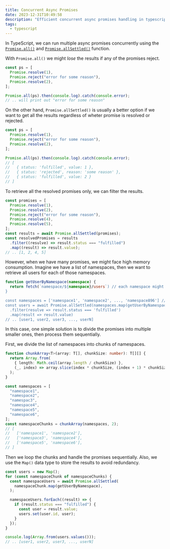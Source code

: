 ```yaml
---
title: Concurrent Async Promises
date: 2023-12-31T10:49:58
description: "Efficient concurrent async promises handling in typescript"
tags:
  - typescript
---
```


In TypeScript, we can run multiple async promises concurrently using the
[`Promise.all()`](https://developer.mozilla.org/en-US/docs/Web/JavaScript/Reference/Global_Objects/Promise/all) and [`Promise.allSettled()`](https://developer.mozilla.org/en-US/docs/Web/JavaScript/Reference/Global_Objects/Promise/allSettled) function.

With `Promise.all()` we might _lose_ the results if any
of the promises reject.

```typescript
const ps = [
  Promise.resolve(1),
  Promise.reject("error for some reason"),
  Promise.resolve(2),
];

Promise.all(ps).then(console.log).catch(console.error);
// .. will print out "error for some reason"
```

On the other hand, `Promise.allSettled()` is usually a better option if we want
to get all the results regardless of wheter promise is resolved or rejected.

```typescript
const ps = [
  Promise.resolve(1),
  Promise.reject("error for some reason"),
  Promise.resolve(2),
];

Promise.all(ps).then(console.log).catch(console.error);
// [
//   { status: 'fulfilled', value: 1 },
//   { status: 'rejected', reason: 'some reason' },
//   { status: 'fulfilled', value: 2 }
// ]
```

To retrieve all the resolved promises only, we can filter the results.

```typescript
const promises = [
  Promise.resolve(1),
  Promise.resolve(2),
  Promise.reject("error for some reason"),
  Promise.resolve(4),
  Promise.resolve(5),
];
const results = await Promise.allSettled(promises);
const resolvedPromises = results
  .filter((resulve) => result.status === "fulfilled")
  .map((result) => result.value);
// .. [1, 2, 4, 5]
```

However, when we have many promises, we might face high memory consumption.
Imagine we have a list of namespaces, then we want to retrieve all users for each of those namespaces.

```typescript
function getUserByNamespace(namespace) {
  return fetch(`namespace/${namespace}/users`) // each namespace might have hundreds if not thousands of users
}

const namespaces = ['namespace1', 'namespace2', ..., 'namespace896'] // suppose we have hundreds of namespaces
const users = await Promise.allSettled(namespaces.map(getUserByNamespaces))
  .filter(resulve => result.status === 'fulfilled')
  .map(result => result.value)
// .. [user1, user2, user3, ..., userN]
```

In this case, one simple solution is to divide the promises into multiple smaller ones, then process them sequentially.

First, we divide the list of namespaces into chunks of namespaces.

```typescript
function chunkArray<T>(array: T[], chunkSize: number): T[][] {
  return Array.from(
    { length: Math.ceil(array.length / chunkSize) },
    (_, index) => array.slice(index * chunkSize, (index + 1) * chunkSize),
  );
}

const namespaces = [
  "namespace1",
  "namespace2",
  "namespac3",
  "namespace4",
  "namespace5",
  "namespace6",
];
const namespaceChunks = chunkArray(namespaces, 2);
// [
//   ['namespace1', 'namespace2'],
//   ['namespace3', 'namespace4'],
//   ['namespace5', 'namespace6'],
// ]
```

Then we loop the chunks and handle the promises sequentially.
Also, we use the `Map()` data type to store the results to avoid redundancy.

```typescript
const users = new Map();
for (const namespaceChunk of namespaceChunks) {
  const namespaceUsers = await Promise.allSettled(
    namespaceChunk.map(getUserByNamespace),
  );

  namespaceUsers.forEach((result) => {
    if (result.status === "fulfilled") {
      const user = result.value;
      users.set(user.id, user);
    }
  });
}

console.log(Array.from(users.values()));
// .. [user1, user2, user3, ..., userN]
```
